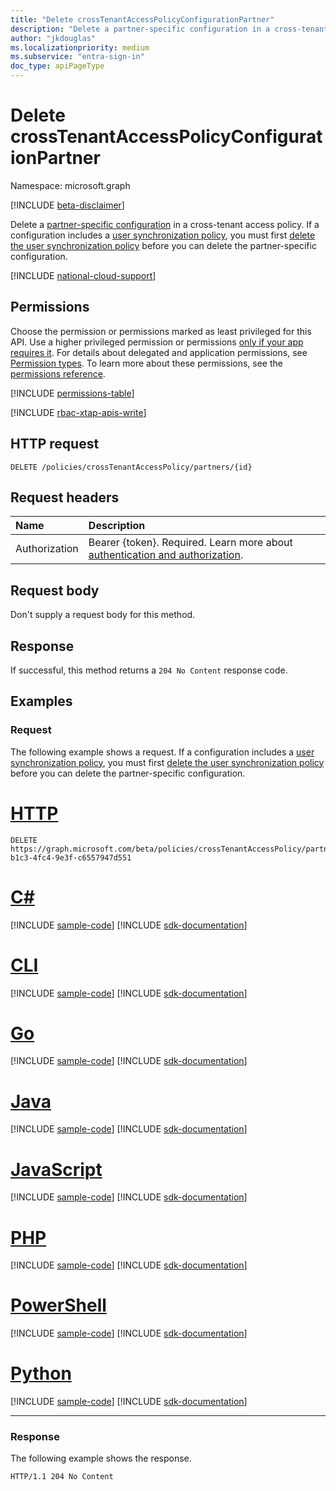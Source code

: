 ```yaml
---
title: "Delete crossTenantAccessPolicyConfigurationPartner"
description: "Delete a partner-specific configuration in a cross-tenant access policy."
author: "jkdouglas"
ms.localizationpriority: medium
ms.subservice: "entra-sign-in"
doc_type: apiPageType
---
```


# Delete crossTenantAccessPolicyConfigurationPartner

Namespace: microsoft.graph

[!INCLUDE [beta-disclaimer](../../includes/beta-disclaimer.md)]

Delete a [partner-specific configuration](../resources/crosstenantaccesspolicyconfigurationpartner.md) in a cross-tenant access policy. If a configuration includes a [user synchronization policy](../resources/crosstenantidentitysyncpolicypartner.md), you must first [delete the user synchronization policy](./crosstenantidentitysyncpolicypartner-delete.md) before you can delete the partner-specific configuration.

[!INCLUDE [national-cloud-support](../../includes/all-clouds.md)]

## Permissions

Choose the permission or permissions marked as least privileged for this API. Use a higher privileged permission or permissions [only if your app requires it](/graph/permissions-overview#best-practices-for-using-microsoft-graph-permissions). For details about delegated and application permissions, see [Permission types](/graph/permissions-overview#permission-types). To learn more about these permissions, see the [permissions reference](/graph/permissions-reference).

<!-- { "blockType": "permissions", "name": "crosstenantaccesspolicyconfigurationpartner_delete" } -->
[!INCLUDE [permissions-table](../includes/permissions/crosstenantaccesspolicyconfigurationpartner-delete-permissions.md)]

[!INCLUDE [rbac-xtap-apis-write](../includes/rbac-for-apis/rbac-xtap-apis-write.md)]

## HTTP request

<!-- {
  "blockType": "ignored"
}
-->

``` http
DELETE /policies/crossTenantAccessPolicy/partners/{id}
```

## Request headers

|Name|Description|
|:---|:---|
|Authorization|Bearer {token}. Required. Learn more about [authentication and authorization](/graph/auth/auth-concepts).|

## Request body

Don't supply a request body for this method.

## Response

If successful, this method returns a `204 No Content` response code.

## Examples

### Request

The following example shows a request. If a configuration includes a [user synchronization policy](../resources/crosstenantidentitysyncpolicypartner.md), you must first [delete the user synchronization policy](./crosstenantidentitysyncpolicypartner-delete.md) before you can delete the partner-specific configuration.

# [HTTP](#tab/http)
<!-- {
  "blockType": "request",
  "name": "delete_crosstenantaccesspolicyconfigurationpartner"
}
-->

``` http
DELETE https://graph.microsoft.com/beta/policies/crossTenantAccessPolicy/partners/9c5d131d-b1c3-4fc4-9e3f-c6557947d551
```

# [C#](#tab/csharp)
[!INCLUDE [sample-code](../includes/snippets/csharp/delete-crosstenantaccesspolicyconfigurationpartner-csharp-snippets.md)]
[!INCLUDE [sdk-documentation](../includes/snippets/snippets-sdk-documentation-link.md)]

# [CLI](#tab/cli)
[!INCLUDE [sample-code](../includes/snippets/cli/delete-crosstenantaccesspolicyconfigurationpartner-cli-snippets.md)]
[!INCLUDE [sdk-documentation](../includes/snippets/snippets-sdk-documentation-link.md)]

# [Go](#tab/go)
[!INCLUDE [sample-code](../includes/snippets/go/delete-crosstenantaccesspolicyconfigurationpartner-go-snippets.md)]
[!INCLUDE [sdk-documentation](../includes/snippets/snippets-sdk-documentation-link.md)]

# [Java](#tab/java)
[!INCLUDE [sample-code](../includes/snippets/java/delete-crosstenantaccesspolicyconfigurationpartner-java-snippets.md)]
[!INCLUDE [sdk-documentation](../includes/snippets/snippets-sdk-documentation-link.md)]

# [JavaScript](#tab/javascript)
[!INCLUDE [sample-code](../includes/snippets/javascript/delete-crosstenantaccesspolicyconfigurationpartner-javascript-snippets.md)]
[!INCLUDE [sdk-documentation](../includes/snippets/snippets-sdk-documentation-link.md)]

# [PHP](#tab/php)
[!INCLUDE [sample-code](../includes/snippets/php/delete-crosstenantaccesspolicyconfigurationpartner-php-snippets.md)]
[!INCLUDE [sdk-documentation](../includes/snippets/snippets-sdk-documentation-link.md)]

# [PowerShell](#tab/powershell)
[!INCLUDE [sample-code](../includes/snippets/powershell/delete-crosstenantaccesspolicyconfigurationpartner-powershell-snippets.md)]
[!INCLUDE [sdk-documentation](../includes/snippets/snippets-sdk-documentation-link.md)]

# [Python](#tab/python)
[!INCLUDE [sample-code](../includes/snippets/python/delete-crosstenantaccesspolicyconfigurationpartner-python-snippets.md)]
[!INCLUDE [sdk-documentation](../includes/snippets/snippets-sdk-documentation-link.md)]

---

### Response

The following example shows the response.

<!-- {
  "blockType": "response",
  "truncated": true
}
-->

``` http
HTTP/1.1 204 No Content
```

